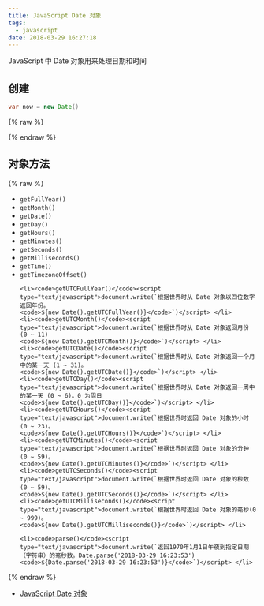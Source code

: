 ```yaml
---
title: JavaScript Date 对象
tags:
  - javascript
date: 2018-03-29 16:27:18
---
```



JavaScript 中 Date 对象用来处理日期和时间
<!-- more --><!-- toc -->
## 创建
```java
var now = new Date()
```
{% raw %}
<script type="text/javascript">
document.write(`通过上述方法我们可以定一个 Date 对象，并返回当前时间 <code>${new Date()}</code>`)
</script>
{% endraw %}

## 对象方法
{% raw %}
<ul>
    <li><code>getFullYear()</code><script
    type="text/javascript">document.write(`从 Date 对象以四位数字返回年份。
    <code>${new Date().getFullYear()}</code>`)</script> </li>
    <li><code>getMonth()</code><script
    type="text/javascript">document.write(`从 Date 对象返回月份 (0 ~ 11)
    <code>${new Date().getMonth()}</code>`)</script> </li>
    <li><code>getDate()</code><script
    type="text/javascript">document.write(`从 Date 对象返回一个月中的某一天 (1 ~ 31)。
    <code>${new Date().getDate()}</code>`)</script> </li>
    <li><code>getDay()</code><script
    type="text/javascript">document.write(`从 Date 对象返回一周中的某一天 (0 ~ 6)。0 为周日
    <code>${new Date().getDay()}</code>`)</script> </li>
    <li><code>getHours()</code><script
    type="text/javascript">document.write(`返回 Date 对象的小时 (0 ~ 23)。
    <code>${new Date().getHours()}</code>`)</script> </li>
    <li><code>getMinutes()</code><script
    type="text/javascript">document.write(`返回 Date 对象的分钟 (0 ~ 59)。
    <code>${new Date().getMinutes()}</code>`)</script> </li>
    <li><code>getSeconds()</code><script
    type="text/javascript">document.write(`返回 Date 对象的秒数 (0 ~ 59)。
    <code>${new Date().getSeconds()}</code>`)</script> </li>
    <li><code>getMilliseconds()</code><script
    type="text/javascript">document.write(`返回 Date 对象的毫秒(0 ~ 999)。
    <code>${new Date().getMilliseconds()}</code>`)</script> </li>
    <li><code>getTime()</code><script
    type="text/javascript">document.write(`返回 1970 年 1 月 1 日至今的毫秒数。
    <code>${new Date().getTime()}</code>`)</script> </li>
    <li><code>getTimezoneOffset()</code><script
    type="text/javascript">document.write(`返回本地时间与格林威治标准时间 (GMT) 的分钟差。
    <code>${new Date().getTimezoneOffset()}</code>`)</script> </li>

    <li><code>getUTCFullYear()</code><script
    type="text/javascript">document.write(`根据世界时从 Date 对象以四位数字返回年份。
    <code>${new Date().getUTCFullYear()}</code>`)</script> </li>
    <li><code>getUTCMonth()</code><script
    type="text/javascript">document.write(`根据世界时从 Date 对象返回月份 (0 ~ 11)
    <code>${new Date().getUTCMonth()}</code>`)</script> </li>
    <li><code>getUTCDate()</code><script
    type="text/javascript">document.write(`根据世界时从 Date 对象返回一个月中的某一天 (1 ~ 31)。
    <code>${new Date().getUTCDate()}</code>`)</script> </li>
    <li><code>getUTCDay()</code><script
    type="text/javascript">document.write(`根据世界时从 Date 对象返回一周中的某一天 (0 ~ 6)。0 为周日
    <code>${new Date().getUTCDay()}</code>`)</script> </li>
    <li><code>getUTCHours()</code><script
    type="text/javascript">document.write(`根据世界时返回 Date 对象的小时 (0 ~ 23)。
    <code>${new Date().getUTCHours()}</code>`)</script> </li>
    <li><code>getUTCMinutes()</code><script
    type="text/javascript">document.write(`根据世界时返回 Date 对象的分钟 (0 ~ 59)。
    <code>${new Date().getUTCMinutes()}</code>`)</script> </li>
    <li><code>getUTCSeconds()</code><script
    type="text/javascript">document.write(`根据世界时返回 Date 对象的秒数 (0 ~ 59)。
    <code>${new Date().getUTCSeconds()}</code>`)</script> </li>
    <li><code>getUTCMilliseconds()</code><script
    type="text/javascript">document.write(`根据世界时返回 Date 对象的毫秒(0 ~ 999)。
    <code>${new Date().getUTCMilliseconds()}</code>`)</script> </li>

    <li><code>parse()</code><script
    type="text/javascript">document.write(`返回1970年1月1日午夜到指定日期（字符串）的毫秒数。Date.parse('2018-03-29 16:23:53')
    <code>${Date.parse('2018-03-29 16:23:53')}</code>`)</script> </li>
</ul>
{% endraw %}

- [JavaScript Date 对象](http://www.w3school.com.cn/js/jsref_obj_date.asp)
